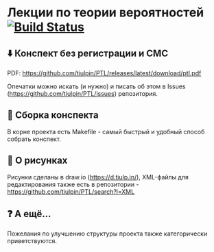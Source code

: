 # Лекции по теории вероятностей [![Build Status](https://travis-ci.org/iamm-templates/report-template.svg?branch=master)](https://travis-ci.org/iamm-templates/report-template)
## :arrow_down: Конспект без регистрации и СМС

PDF: https://github.com/tiulpin/PTL/releases/latest/download/ptl.pdf

Опечатки можно искать (и нужно) и писать об этом в Issues (https://github.com/tiulpin/PTL/issues) репозитория. 

## :orange_book: Сборка конспекта
В корне проекта есть Makefile - самый быстрый и удобный способ собрать конспект. 

## :rainbow: О рисунках
Рисунки сделаны в draw.io (https://d.tiulp.in/), XML-файлы для редактирования также есть в репозитории - https://github.com/tiulpin/PTL/search?l=XML

## :question: А ещё...
Пожелания по улучшению структуры проекта также категорически приветствуются.
